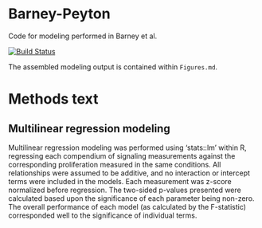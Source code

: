 # Barney-Peyton

Code for modeling performed in Barney et al.

[![Build Status](https://travis-ci.org/meyer-lab/Barney-Peyton.svg?branch=master)](https://travis-ci.org/meyer-lab/Barney-Peyton)

The assembled modeling output is contained within `Figures.md`.




# Methods text

## Multilinear regression modeling

Multilinear regression modeling was performed using ‘stats::lm’ within R, regressing each compendium of signaling measurements against the corresponding proliferation measured in the same conditions. All relationships were assumed to be additive, and no interaction or intercept terms were included in the models. Each measurement was z-score normalized before regression. The two-sided p-values presented were calculated based upon the significance of each parameter being non-zero. The overall performance of each model (as calculated by the F-statistic) corresponded well to the significance of individual terms.
